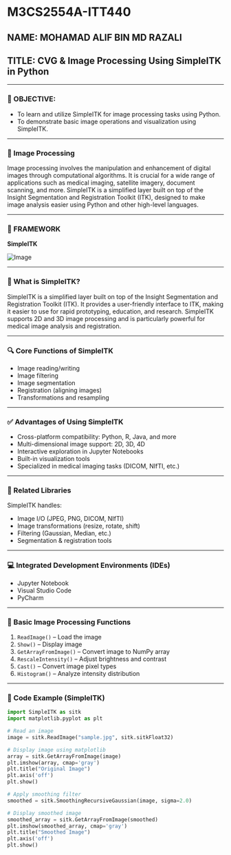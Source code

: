 # M3CS2554A-ITT440

## NAME: MOHAMAD ALIF BIN MD RAZALI

## TITLE: CVG & Image Processing Using SimpleITK in Python

---

### 🎯 OBJECTIVE:
- To learn and utilize SimpleITK for image processing tasks using Python.
- To demonstrate basic image operations and visualization using SimpleITK.

---

### 🧠 Image Processing
Image processing involves the manipulation and enhancement of digital images through computational algorithms. It is crucial for a wide range of applications such as medical imaging, satellite imagery, document scanning, and more. SimpleITK is a simplified layer built on top of the Insight Segmentation and Registration Toolkit (ITK), designed to make image analysis easier using Python and other high-level languages.

---

### 🧰 FRAMEWORK

**SimpleITK**

![Image](https://github.com/user-attachments/assets/9d02e4fb-cff8-482c-bcf4-fe416bc8414a)


---

### 📌 What is SimpleITK?

SimpleITK is a simplified layer built on top of the Insight Segmentation and Registration Toolkit (ITK). It provides a user-friendly interface to ITK, making it easier to use for rapid prototyping, education, and research. SimpleITK supports 2D and 3D image processing and is particularly powerful for medical image analysis and registration.

---

### 🔍 Core Functions of SimpleITK

- Image reading/writing  
- Image filtering  
- Image segmentation  
- Registration (aligning images)  
- Transformations and resampling  

---

### ✅ Advantages of Using SimpleITK

- Cross-platform compatibility: Python, R, Java, and more
- Multi-dimensional image support: 2D, 3D, 4D
- Interactive exploration in Jupyter Notebooks
- Built-in visualization tools
- Specialized in medical imaging tasks (DICOM, NIfTI, etc.)

---

### 🧾 Related Libraries

SimpleITK handles:

- Image I/O (JPEG, PNG, DICOM, NIfTI)
- Image transformations (resize, rotate, shift)
- Filtering (Gaussian, Median, etc.)
- Segmentation & registration tools

---

### 💻 Integrated Development Environments (IDEs)

- Jupyter Notebook
- Visual Studio Code
- PyCharm

---

### 🧪 Basic Image Processing Functions

1. `ReadImage()` – Load the image  
2. `Show()` – Display image  
3. `GetArrayFromImage()` – Convert image to NumPy array  
4. `RescaleIntensity()` – Adjust brightness and contrast  
5. `Cast()` – Convert image pixel types  
6. `Histogram()` – Analyze intensity distribution  

---

### 🔬 Code Example (SimpleITK)

```python
import SimpleITK as sitk
import matplotlib.pyplot as plt

# Read an image
image = sitk.ReadImage("sample.jpg", sitk.sitkFloat32)

# Display image using matplotlib
array = sitk.GetArrayFromImage(image)
plt.imshow(array, cmap='gray')
plt.title("Original Image")
plt.axis('off')
plt.show()

# Apply smoothing filter
smoothed = sitk.SmoothingRecursiveGaussian(image, sigma=2.0)

# Display smoothed image
smoothed_array = sitk.GetArrayFromImage(smoothed)
plt.imshow(smoothed_array, cmap='gray')
plt.title("Smoothed Image")
plt.axis('off')
plt.show()
